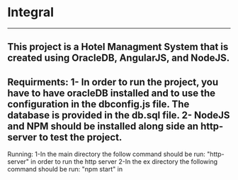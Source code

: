 # Integral
----
This project is a Hotel Managment System that is created using OracleDB, AngularJS, and NodeJS.
----
Requirments:
1- In order to run the project, you have to have oracleDB installed and to use the configuration in the dbconfig.js file.
The database is provided in the db.sql file.
2- NodeJS and NPM should be installed along side an http-server to test the project.
----
Running:
1-In the main directory the follow command should be run: "http-server" in order to run the http server
2-In the ex directory the following command should be run: "npm start" in
